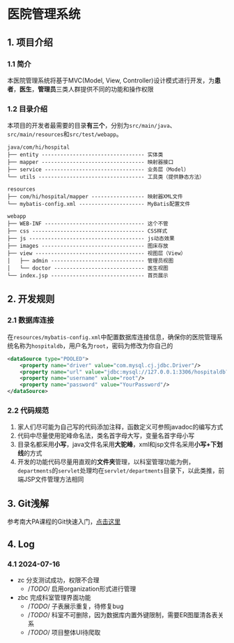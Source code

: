 # 医院管理系统

## 1. 项目介绍

### 1.1 简介 

本医院管理系统将基于MVC(Model, View, Controller)设计模式进行开发，为**患者**，**医生**，**管理员**三类人群提供不同的功能和操作权限

### 1.2 目录介绍
本项目的开发者最需要的目录**有三个**，分别为`src/main/java`、`src/main/resources`和`src/test/webapp`。

```
java/com/hi/hospital  
├── entity --------------------------------- 实体类
├── mapper --------------------------------- 映射器接口
├── service -------------------------------- 业务层（Model）
└── utils ---------------------------------- 工具类（提供静态方法）

resources
├── com/hi/hospital/mapper ----------------- 映射器XML文件
└── mybatis-config.xml --------------------- MyBatis配置文件

webapp
├── WEB-INF -------------------------------- 这个不管
├── css ------------------------------------ CSS样式
├── js ------------------------------------- js动态效果
├── images --------------------------------- 图床存放
├── view ----------------------------------- 视图层（View）
│   ├── admin ------------------------------ 管理员视图
│   └── doctor ----------------------------- 医生视图
└── index.jsp ------------------------------ 首页展示
```

## 2. 开发规则

### 2.1 数据库连接

在`resources/mybatis-config.xml`中配置数据库连接信息，确保你的医院管理系统名称为`hospitaldb`，用户名为`root`，密码为修改为你自己的

```xml
<dataSource type="POOLED">
    <property name="driver" value="com.mysql.cj.jdbc.Driver"/>
    <property name="url" value="jdbc:mysql://127.0.0.1:3306/hospitaldb?useUnicode=true&amp;characterEncoding=utf8"/>
    <property name="username" value="root"/>
    <property name="password" value="YourPassword"/>
</dataSource>
```

### 2.2 代码规范

1. 家人们尽可能为自己写的代码添加注释，函数定义可参照javadoc的编写方式
2. 代码中尽量使用驼峰命名法，类名首字母大写，变量名首字母小写
3. 目录名都采用**小写**，java文件名采用**大驼峰**，xml和jsp文件名采用**小写+下划线**的方式
4. 开发的功能代码尽量用直观的**文件夹**管理，以科室管理功能为例，`departments`的`servlet`处理均在`servlet/departments`目录下，以此类推，前端JSP文件管理方法相同

## 3. Git浅解
参考南大PA课程的Git快速入门，[点击这里](https://nju-projectn.github.io/ics-pa-gitbook/ics2024/git.html)

## 4. Log

### 4.1 2024-07-16

- zc 分支测试成功，权限不合理
  - /*TODO*/ 启用organization形式进行管理
- zbc 完成科室管理界面功能
  - /*TODO*/ 子表展示重复，待修复bug
  - /*TODO*/ 科室不可删除，因为数据库内置外键限制，需要ER图厘清各表关系
  - /*TODO*/ 项目整体UI待爬取